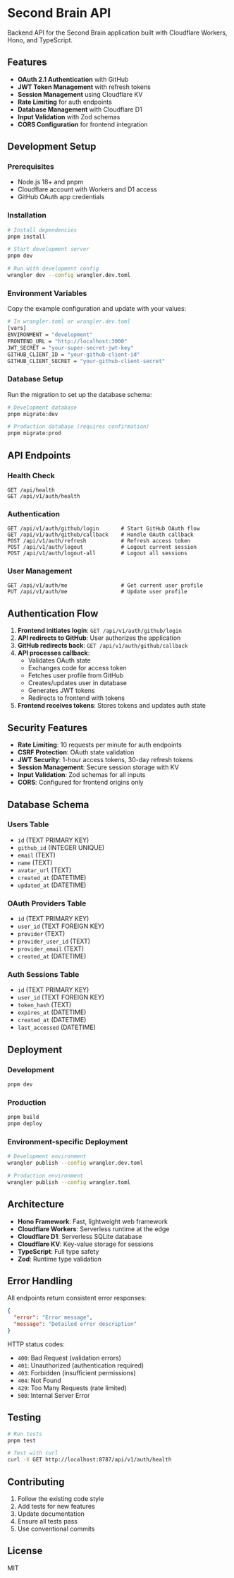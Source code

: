 # Second Brain API

Backend API for the Second Brain application built with Cloudflare Workers, Hono, and TypeScript.

## Features

- **OAuth 2.1 Authentication** with GitHub
- **JWT Token Management** with refresh tokens
- **Session Management** using Cloudflare KV
- **Rate Limiting** for auth endpoints
- **Database Management** with Cloudflare D1
- **Input Validation** with Zod schemas
- **CORS Configuration** for frontend integration

## Development Setup

### Prerequisites

- Node.js 18+ and pnpm
- Cloudflare account with Workers and D1 access
- GitHub OAuth app credentials

### Installation

```bash
# Install dependencies
pnpm install

# Start development server
pnpm dev

# Run with development config
wrangler dev --config wrangler.dev.toml
```

### Environment Variables

Copy the example configuration and update with your values:

```bash
# In wrangler.toml or wrangler.dev.toml
[vars]
ENVIRONMENT = "development"
FRONTEND_URL = "http://localhost:3000"
JWT_SECRET = "your-super-secret-jwt-key"
GITHUB_CLIENT_ID = "your-github-client-id"
GITHUB_CLIENT_SECRET = "your-github-client-secret"
```

### Database Setup

Run the migration to set up the database schema:

```bash
# Development database
pnpm migrate:dev

# Production database (requires confirmation)
pnpm migrate:prod
```

## API Endpoints

### Health Check
```
GET /api/health
GET /api/v1/auth/health
```

### Authentication
```
GET /api/v1/auth/github/login       # Start GitHub OAuth flow
GET /api/v1/auth/github/callback    # Handle OAuth callback
POST /api/v1/auth/refresh           # Refresh access token
POST /api/v1/auth/logout            # Logout current session
POST /api/v1/auth/logout-all        # Logout all sessions
```

### User Management
```
GET /api/v1/auth/me                 # Get current user profile
PUT /api/v1/auth/me                 # Update user profile
```


## Authentication Flow

1. **Frontend initiates login**: `GET /api/v1/auth/github/login`
2. **API redirects to GitHub**: User authorizes the application
3. **GitHub redirects back**: `GET /api/v1/auth/github/callback`
4. **API processes callback**: 
   - Validates OAuth state
   - Exchanges code for access token
   - Fetches user profile from GitHub
   - Creates/updates user in database
   - Generates JWT tokens
   - Redirects to frontend with tokens
5. **Frontend receives tokens**: Stores tokens and updates auth state

## Security Features

- **Rate Limiting**: 10 requests per minute for auth endpoints
- **CSRF Protection**: OAuth state validation
- **JWT Security**: 1-hour access tokens, 30-day refresh tokens
- **Session Management**: Secure session storage with KV
- **Input Validation**: Zod schemas for all inputs
- **CORS**: Configured for frontend origins only

## Database Schema

### Users Table
- `id` (TEXT PRIMARY KEY)
- `github_id` (INTEGER UNIQUE)
- `email` (TEXT)
- `name` (TEXT)
- `avatar_url` (TEXT)
- `created_at` (DATETIME)
- `updated_at` (DATETIME)

### OAuth Providers Table
- `id` (TEXT PRIMARY KEY)
- `user_id` (TEXT FOREIGN KEY)
- `provider` (TEXT)
- `provider_user_id` (TEXT)
- `provider_email` (TEXT)
- `created_at` (DATETIME)

### Auth Sessions Table
- `id` (TEXT PRIMARY KEY)
- `user_id` (TEXT FOREIGN KEY)
- `token_hash` (TEXT)
- `expires_at` (DATETIME)
- `created_at` (DATETIME)
- `last_accessed` (DATETIME)

## Deployment

### Development
```bash
pnpm dev
```

### Production
```bash
pnpm build
pnpm deploy
```

### Environment-specific Deployment
```bash
# Development environment
wrangler publish --config wrangler.dev.toml

# Production environment
wrangler publish --config wrangler.toml
```

## Architecture

- **Hono Framework**: Fast, lightweight web framework
- **Cloudflare Workers**: Serverless runtime at the edge
- **Cloudflare D1**: Serverless SQLite database
- **Cloudflare KV**: Key-value storage for sessions
- **TypeScript**: Full type safety
- **Zod**: Runtime type validation

## Error Handling

All endpoints return consistent error responses:

```json
{
  "error": "Error message",
  "message": "Detailed error description"
}
```

HTTP status codes:
- `400`: Bad Request (validation errors)
- `401`: Unauthorized (authentication required)
- `403`: Forbidden (insufficient permissions)
- `404`: Not Found
- `429`: Too Many Requests (rate limited)
- `500`: Internal Server Error

## Testing

```bash
# Run tests
pnpm test

# Test with curl
curl -X GET http://localhost:8787/api/v1/auth/health
```

## Contributing

1. Follow the existing code style
2. Add tests for new features
3. Update documentation
4. Ensure all tests pass
5. Use conventional commits

## License

MIT